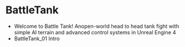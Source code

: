 # BattleTank
- Welcome to Battle Tank! Anopen-world head to head tank fight with simple AI terrain and advanced control systems in Unreal Engine 4
- BattleTank_01 Intro
